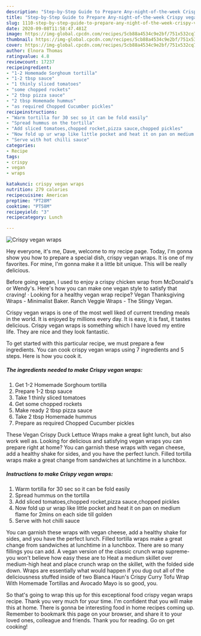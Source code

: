 ```yaml
---
description: "Step-by-Step Guide to Prepare Any-night-of-the-week Crispy vegan wraps"
title: "Step-by-Step Guide to Prepare Any-night-of-the-week Crispy vegan wraps"
slug: 1110-step-by-step-guide-to-prepare-any-night-of-the-week-crispy-vegan-wraps
date: 2020-09-08T11:58:47.481Z
image: https://img-global.cpcdn.com/recipes/5cb88a4534c9e2bf/751x532cq70/crispy-vegan-wraps-recipe-main-photo.jpg
thumbnail: https://img-global.cpcdn.com/recipes/5cb88a4534c9e2bf/751x532cq70/crispy-vegan-wraps-recipe-main-photo.jpg
cover: https://img-global.cpcdn.com/recipes/5cb88a4534c9e2bf/751x532cq70/crispy-vegan-wraps-recipe-main-photo.jpg
author: Elnora Thomas
ratingvalue: 4.8
reviewcount: 17237
recipeingredient:
- "1-2 Homemade Sorghoum tortilla"
- "1-2 tbsp sauce"
- "1 thinly sliced tomatoes"
- "some chopped rockets"
- "2 tbsp pizza sauce"
- "2 tbsp Homemade hummus"
- "as required Chopped Cucumber pickles"
recipeinstructions:
- "Warm tortilla for 30 sec so it can be fold easily"
- "Spread hummus on the tortilla"
- "Add sliced tomatoes,chopped rocket,pizza sauce,chopped pickles"
- "Now fold up ur wrap like little pocket and heat it on pan on medium flame for 2mins on each side till golden"
- "Serve with hot chilli sauce"
categories:
- Recipe
tags:
- crispy
- vegan
- wraps

katakunci: crispy vegan wraps 
nutrition: 279 calories
recipecuisine: American
preptime: "PT28M"
cooktime: "PT58M"
recipeyield: "3"
recipecategory: Lunch

---
```



![Crispy vegan wraps](https://img-global.cpcdn.com/recipes/5cb88a4534c9e2bf/751x532cq70/crispy-vegan-wraps-recipe-main-photo.jpg)

Hey everyone, it's me, Dave, welcome to my recipe page. Today, I'm gonna show you how to prepare a special dish, crispy vegan wraps. It is one of my favorites. For mine, I'm gonna make it a little bit unique. This will be really delicious.

Before going vegan, I used to enjoy a crispy chicken wrap from McDonald&#39;s or Wendy&#39;s. Here&#39;s how you can make one vegan style to satisfy that craving! · Looking for a healthy vegan wrap recipe? Vegan Thanksgiving Wraps - Minimalist Baker. Ranch Veggie Wraps - The Stingy Vegan.

Crispy vegan wraps is one of the most well liked of current trending meals in the world. It is enjoyed by millions every day. It is easy, it is fast, it tastes delicious. Crispy vegan wraps is something which I have loved my entire life. They are nice and they look fantastic.


To get started with this particular recipe, we must prepare a few ingredients. You can cook crispy vegan wraps using 7 ingredients and 5 steps. Here is how you cook it.

<!--inarticleads1-->

##### The ingredients needed to make Crispy vegan wraps:

1. Get 1-2 Homemade Sorghoum tortilla
1. Prepare 1-2 tbsp sauce
1. Take 1 thinly sliced tomatoes
1. Get some chopped rockets
1. Make ready 2 tbsp pizza sauce
1. Take 2 tbsp Homemade hummus
1. Prepare as required Chopped Cucumber pickles


These Vegan Crispy Duck Lettuce Wraps make a great light lunch, but also work well as. Looking for delicious and satisfying vegan wraps you can prepare right at home? You can garnish these wraps with vegan cheese, add a healthy shake for sides, and you have the perfect lunch. Filled tortilla wraps make a great change from sandwiches at lunchtime in a lunchbox. 

<!--inarticleads2-->

##### Instructions to make Crispy vegan wraps:

1. Warm tortilla for 30 sec so it can be fold easily
1. Spread hummus on the tortilla
1. Add sliced tomatoes,chopped rocket,pizza sauce,chopped pickles
1. Now fold up ur wrap like little pocket and heat it on pan on medium flame for 2mins on each side till golden
1. Serve with hot chilli sauce


You can garnish these wraps with vegan cheese, add a healthy shake for sides, and you have the perfect lunch. Filled tortilla wraps make a great change from sandwiches at lunchtime in a lunchbox. There are so many fillings you can add. A vegan version of the classic crunch wrap supreme-you won&#39;t believe how easy these are to Heat a medium skillet over medium-high heat and place crunch wrap on the skillet, with the folded side down. Wraps are essentially what would happen if you dug out all of the deliciousness stuffed inside of two Bianca Haun&#39;s Crispy Curry Tofu Wrap With Homemade Tortillas and Avocado Mayo is so good, you. 

So that's going to wrap this up for this exceptional food crispy vegan wraps recipe. Thank you very much for your time. I'm confident that you will make this at home. There is gonna be interesting food in home recipes coming up. Remember to bookmark this page on your browser, and share it to your loved ones, colleague and friends. Thank you for reading. Go on get cooking!
